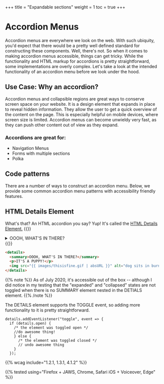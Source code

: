 +++
title = "Expandable sections"
weight = 1
toc = true
+++

# Accordion Menus
Accordion menus are everywhere we look on the web. With such ubiquity, you'd expect that there would be a pretty well defined standard for constructing these components. Well, there's not. So when it comes to making accordion menus accessible, things can get tricky. While the functionality and HTML markup for accordions is pretty straightforward, some implementations are overly complex. Let's take a look at the intended functionality of an accordion menu before we look under the hood.

## Use Case: Why an accordion?

Accordion menus and collapsible regions are great ways to conserve screen space on your website. It is a design element that expands in place to reveal hidden information. They allow the user to get a quick overview of the content on the page. This is especially helpful on mobile devices, where screen size is limited. Accordion menus can become unwieldy very fast, as they can push other content out of view as they expand.

### Accordions are great for:
 - Navigation Menus
 - Forms with multiple sections
 - Polka


## Code patterns

There are a number of ways to construct an accordion menu. Below, we provide some common accordion menu patterns with accessibility friendly features.

## HTML Details Element

What's that? An HTML accordion you say? Yup! It's called the <a href="https://developer.mozilla.org/en-US/docs/Web/HTML/Element/details">HTML Details Element.</a>
{{<demo caption="Basic HTML Details Element">}}
<details>
  <summary>OOOH, WHAT'S IN THERE?</summary>
  <p>IT'S A PUPPY!</p>
  <img src="{{ images/thisisfine.gif | absURL }}" alt="dog sits in burning house drinking coffee saying, this is fine"/>
</details>
{{</demo>}}

```html
<details>
  <summary>OOOH, WHAT'S IN THERE?</summary>
  <p>IT'S A PUPPY!</p>
  <img src="{{ images/thisisfine.gif | absURL }}" alt="dog sits in burning house drinking coffee saying, this is fine"/>
</details>
```

{{% note %}}
As of July 2020, it's accessible out of the box -- although I did notice in my testing that the "expanded" and "collapsed" states are not toggled when there is no SUMMARY element nested in the DETIALS element.
{{% /note %}}

The DETAILS element supports the TOGGLE event, so adding more functionality to it is pretty straightforward.

```JS
details.addEventListener("toggle", event => {
  if (details.open) {
    /* the element was toggled open */
    //do awesome thing!
    } else {
      /* the element was toggled closed */
      // undo awesome thing
    }
  });
```



{{% wcag include="1.2.1, 1.3.1, 4.1.2" %}}

{{% tested using="Firefox + JAWS, Chrome, Safari iOS + Voiceover, Edge" %}}


